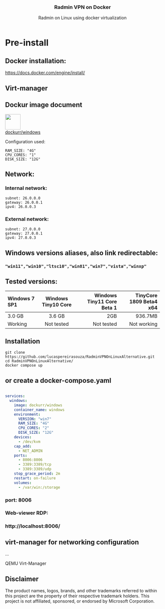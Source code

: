 <br/>
<div align="center">
</a>
<h3 align="center">Radmin VPN on Docker</h3>
<p align="center">
Radmin on Linux using docker virtualization
<br/>
<br/>
</p>
</div>

# Pre-install
## Docker installation:
https://docs.docker.com/engine/install/

## Virt-manager
## Dockur image document
<a href="https://github.com/dockur/windows"><img height=50px src="https://github.com/dockur/windows/raw/master/.github/logo.png"></img></a><br>
[dockurr/windows](https://github.com/dockur/windows)

Configuration used:
```
RAM_SIZE: "4G"
CPU_CORES: "1"
DISK_SIZE: "12G"
``` 
## Network:
### Internal network:
```
subnet: 26.0.0.0
gateway: 26.0.0.1
ipv4: 26.0.0.3
```
### External network:
```
subnet: 27.0.0.0
gateway: 27.0.0.1
ipv4: 27.0.0.3
```

## Windows versions aliases, also link redirectable:
### ``"win11","win10","ltsc10","win81","win7","vista","winxp"`` <br>

## Tested versions:

| Windows 7 SP1 | Windows Tiny10 Core  | Windows Tiny11 Core Beta 1 | TinyCore 1809 Beta4 x64  | 
| :------------ |:---------------:| -----:|-----:|
| 3.0 GB | 3.6 GB | 2GB | 936.7MB|
| Working | Not tested | Not tested | Not working |

## Installation
```
git clone https://github.com/lucaspereirasouza/RadminVPNOnLinuxAlternative.git
cd RadminVPNOnLinuxAlternative/
docker compose up
```
## or create a docker-compose.yaml

```yaml

services:
  windows:
    image: dockurr/windows
    container_name: windows
    environment:
      VERSION: "win7"
      RAM_SIZE: "4G"
      CPU_CORES: "2"
      DISK_SIZE: "12G"
    devices:
      - /dev/kvm
    cap_add:
      - NET_ADMIN
    ports:
      - 8006:8006
      - 3389:3389/tcp
      - 3389:3389/udp
    stop_grace_period: 2m
    restart: on-failure
    volumes:
      - /var/win:/storage
```
### port: 8006
### Web-viewer RDP:
### http://localhost:8006/

## virt-manager for networking configuration
...

QEMU
Virt-Manager

## Disclaimer
The product names, logos, brands, and other trademarks referred to within this project are the property of their respective trademark holders. This project is not affiliated, sponsored, or endorsed by Microsoft Corporation.
